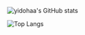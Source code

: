 ![yidohaa's GitHub stats](https://github-readme-stats.vercel.app/api?username=yidohaa&show_icons=true&theme=dark)


![Top Langs](https://github-readme-stats.vercel.app/api/top-langs/?username=yidohaa&layout=Demo&theme=dark)